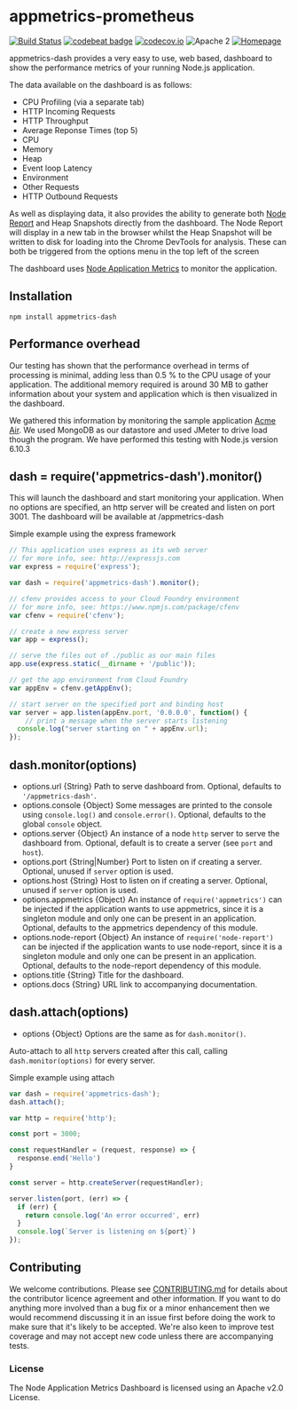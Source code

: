 # appmetrics-prometheus

[![Build Status](https://travis-ci.org/RuntimeTools/appmetrics-dash.svg?branch=master)](https://travis-ci.org/RuntimeTools/appmetrics-dash)
[![codebeat badge](https://codebeat.co/badges/52b7334d-70b0-4659-9acb-b080d6413906)](https://codebeat.co/projects/github-com-runtimetools-appmetrics-dash-master)
[![codecov.io](https://codecov.io/github/RuntimeTools/appmetrics-dash/coverage.svg?branch=master)](https://codecov.io/github/RuntimeTools/appmetrics-dash?branch=master)
![Apache 2](https://img.shields.io/badge/license-Apache2-blue.svg?style=flat)
[![Homepage](https://img.shields.io/badge/homepage-Node%20Application%20Metrics-blue.svg)](https://developer.ibm.com/node/monitoring-post-mortem/application-metrics-node-js/)

appmetrics-dash provides a very easy to use, web based, dashboard to show the performance metrics of your running Node.js application.  

The data available on the dashboard is as follows:
* CPU Profiling (via a separate tab)
* HTTP Incoming Requests
* HTTP Throughput
* Average Reponse Times (top 5)
* CPU
* Memory
* Heap
* Event loop Latency
* Environment
* Other Requests
* HTTP Outbound Requests

As well as displaying data, it also provides the ability to generate both [Node Report][2] and Heap Snapshots directly from the dashboard.  The Node Report will display in a new tab in the browser whilst the Heap Snapshot will be written to disk for loading into the Chrome DevTools for analysis.  These can both be triggered from the options menu in the top left of the screen

The dashboard uses [Node Application Metrics][1] to monitor the application.

## Installation

```console
npm install appmetrics-dash
```

## Performance overhead

Our testing has shown that the performance overhead in terms of processing is minimal, adding less than 0.5 % to the CPU usage of your application. The additional memory required is around 30 MB to gather information about your system and application which is then visualized in the dashboard.

We gathered this information by monitoring the sample application [Acme Air][3]. We used MongoDB as our datastore and used JMeter to drive load though the program.  We have performed this testing with Node.js version 6.10.3

## dash = require('appmetrics-dash').monitor()

This will launch the dashboard and start monitoring your application. When
no options are specified, an http server will be created and listen on port 3001.
The dashboard will be available at /appmetrics-dash

Simple example using the express framework

```js
// This application uses express as its web server
// for more info, see: http://expressjs.com
var express = require('express');

var dash = require('appmetrics-dash').monitor();

// cfenv provides access to your Cloud Foundry environment
// for more info, see: https://www.npmjs.com/package/cfenv
var cfenv = require('cfenv');

// create a new express server
var app = express();

// serve the files out of ./public as our main files
app.use(express.static(__dirname + '/public'));

// get the app environment from Cloud Foundry
var appEnv = cfenv.getAppEnv();

// start server on the specified port and binding host
var server = app.listen(appEnv.port, '0.0.0.0', function() {
	// print a message when the server starts listening
  console.log("server starting on " + appEnv.url);
});
```

## dash.monitor(options)

* options.url {String} Path to serve dashboard from. Optional, defaults to
  `'/appmetrics-dash'`.
* options.console {Object} Some messages are printed to the console using
  `console.log()` and `console.error()`. Optional, defaults to the global
  `console` object.
* options.server {Object} An instance of a node `http` server to serve the
  dashboard from. Optional, default is to create a server (see `port` and
  `host`).
* options.port {String|Number} Port to listen on if creating a server. Optional,
  unused if `server` option is used.
* options.host {String} Host to listen on if creating a server. Optional,
  unused if `server` option is used.
* options.appmetrics {Object} An instance of `require('appmetrics')` can be
  injected if the application wants to use appmetrics, since it is a singleton
  module and only one can be present in an application. Optional, defaults to
  the appmetrics dependency of this module.
* options.node-report {Object} An instance of `require('node-report')` can be
  injected if the application wants to use node-report, since it is a singleton
  module and only one can be present in an application. Optional, defaults to
  the node-report dependency of this module.
* options.title {String} Title for the dashboard.
* options.docs {String} URL link to accompanying documentation.

## dash.attach(options)

* options {Object} Options are the same as for `dash.monitor()`.

Auto-attach to all `http` servers created after this call, calling `dash.monitor(options)` for every server.

Simple example using attach
```js
var dash = require('appmetrics-dash');
dash.attach();

var http = require('http');

const port = 3000;

const requestHandler = (request, response) => {  
  response.end('Hello')
}

const server = http.createServer(requestHandler);

server.listen(port, (err) => {  
  if (err) {
    return console.log('An error occurred', err)
  }
  console.log(`Server is listening on ${port}`)
});
```

## Contributing

We welcome contributions. Please see [CONTRIBUTING.md](CONTRIBUTING.md) for details about the contributor licence agreement and other information. If you want to do anything more involved than a bug fix or a minor enhancement then we would recommend discussing it in an issue first before doing the work to make sure that it's likely to be accepted. We're also keen to improve test coverage and may not accept new code unless there are accompanying tests.

### License
The Node Application Metrics Dashboard is licensed using an Apache v2.0 License.


[1]:https://developer.ibm.com/open/node-application-metrics/
[2]:https://www.npmjs.com/package/node-report/
[3]:https://github.com/acmeair/acmeair-nodejs/
